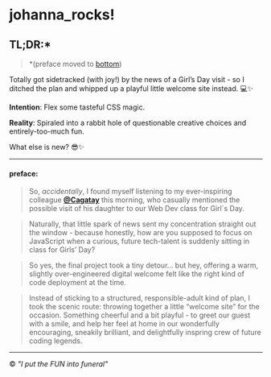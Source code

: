 # johanna_rocks!

>

## TL;DR:\*

> \*(preface moved to [bottom](#preface))

Totally got sidetracked (with joy!) by the news of a Girl’s Day visit - so I ditched the plan and whipped up a playful little welcome site instead. 💻✨

**Intention**: Flex some tasteful CSS magic.

**Reality**: Spiraled into a rabbit hole of questionable creative choices and entirely-too-much fun.

What else is new? 😎✨

---

#### preface:

> So, _accidentally_, I found myself listening to my ever-inspiring colleague **[@Cagatay](https://github.com/CagatayWT)** this morning, who casually mentioned the possible visit of his daughter to our Web Dev class for Girl´s Day.

> Naturally, that little spark of news sent my concentration straight out the window - because honestly, how are you supposed to focus on JavaScript when a curious, future tech-talent is suddenly sitting in class for Girls’ Day?

> So yes, the final project took a tiny detour… but hey, offering a warm, slightly over-engineered digital welcome felt like the right kind of code deployment at the time.

> Instead of sticking to a structured, responsible-adult kind of plan, I took the scenic route: throwing together a little “welcome site” for the occasion. Something cheerful and a bit playful - to greet our guest with a smile, and help her feel at home in our wonderfully encouraging, sneakily brilliant, and delightfully inspring crew of future coding legends.

---

&copy; _"I put the FUN into funeral"_
